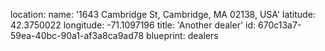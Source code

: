 location:
  name: '1643 Cambridge St, Cambridge, MA 02138, USA'
  latitude: 42.3750022
  longitude: -71.1097196
title: 'Another dealer'
id: 670c13a7-59ea-40bc-90a1-af3a8ca9ad78
blueprint: dealers
